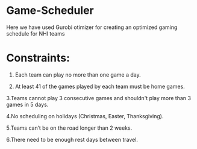 # Game-Scheduler
Here we have used Gurobi otimizer for creating an optimized gaming schedule for NHl teams
# Constraints:
1. Each team can play no more than one game a day.

2. At least 41 of the games played by each team must be home games.

3.Teams cannot play 3 consecutive games and shouldn't play more than 3 games in 5 days.

4.No scheduling on holidays (Christmas, Easter, Thanksgiving).

5.Teams can’t be on the road longer than 2 weeks.

6.There need to be enough rest days between travel.
